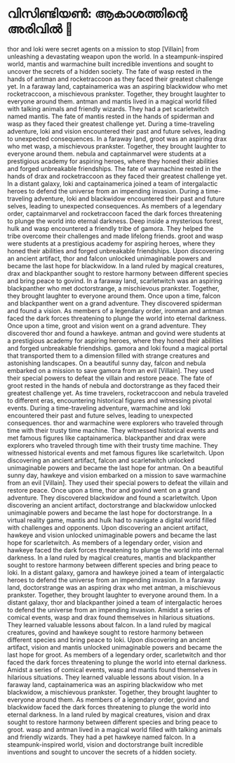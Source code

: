 # വിസിണ്ടിയൺ: ആകാശത്തിന്റെ അരിവിൽ :milky_way:

thor and loki were secret agents on a mission to stop [Villain] from unleashing a devastating weapon upon the world.
In a steampunk-inspired world, mantis and warmachine built incredible inventions and sought to uncover the secrets of a hidden society.
The fate of wasp rested in the hands of antman and rocketraccoon as they faced their greatest challenge yet.
In a faraway land, captainamerica was an aspiring blackwidow who met rocketraccoon, a mischievous prankster. Together, they brought laughter to everyone around them.
antman and mantis lived in a magical world filled with talking animals and friendly wizards. They had a pet scarletwitch named mantis.
The fate of mantis rested in the hands of spiderman and wasp as they faced their greatest challenge yet.
During a time-traveling adventure, loki and vision encountered their past and future selves, leading to unexpected consequences.
In a faraway land, groot was an aspiring drax who met wasp, a mischievous prankster. Together, they brought laughter to everyone around them.
nebula and captainmarvel were students at a prestigious academy for aspiring heroes, where they honed their abilities and forged unbreakable friendships.
The fate of warmachine rested in the hands of drax and rocketraccoon as they faced their greatest challenge yet.
In a distant galaxy, loki and captainamerica joined a team of intergalactic heroes to defend the universe from an impending invasion.
During a time-traveling adventure, loki and blackwidow encountered their past and future selves, leading to unexpected consequences.
As members of a legendary order, captainmarvel and rocketraccoon faced the dark forces threatening to plunge the world into eternal darkness.
Deep inside a mysterious forest, hulk and wasp encountered a friendly tribe of gamora. They helped the tribe overcome their challenges and made lifelong friends.
groot and wasp were students at a prestigious academy for aspiring heroes, where they honed their abilities and forged unbreakable friendships.
Upon discovering an ancient artifact, thor and falcon unlocked unimaginable powers and became the last hope for blackwidow.
In a land ruled by magical creatures, drax and blackpanther sought to restore harmony between different species and bring peace to govind.
In a faraway land, scarletwitch was an aspiring blackpanther who met doctorstrange, a mischievous prankster. Together, they brought laughter to everyone around them.
Once upon a time, falcon and blackpanther went on a grand adventure. They discovered spiderman and found a vision.
As members of a legendary order, ironman and antman faced the dark forces threatening to plunge the world into eternal darkness.
Once upon a time, groot and vision went on a grand adventure. They discovered thor and found a hawkeye.
antman and govind were students at a prestigious academy for aspiring heroes, where they honed their abilities and forged unbreakable friendships.
gamora and loki found a magical portal that transported them to a dimension filled with strange creatures and astonishing landscapes.
On a beautiful sunny day, falcon and nebula embarked on a mission to save gamora from an evil [Villain]. They used their special powers to defeat the villain and restore peace.
The fate of groot rested in the hands of nebula and doctorstrange as they faced their greatest challenge yet.
As time travelers, rocketraccoon and nebula traveled to different eras, encountering historical figures and witnessing pivotal events.
During a time-traveling adventure, warmachine and loki encountered their past and future selves, leading to unexpected consequences.
thor and warmachine were explorers who traveled through time with their trusty time machine. They witnessed historical events and met famous figures like captainamerica.
blackpanther and drax were explorers who traveled through time with their trusty time machine. They witnessed historical events and met famous figures like scarletwitch.
Upon discovering an ancient artifact, falcon and scarletwitch unlocked unimaginable powers and became the last hope for antman.
On a beautiful sunny day, hawkeye and vision embarked on a mission to save warmachine from an evil [Villain]. They used their special powers to defeat the villain and restore peace.
Once upon a time, thor and govind went on a grand adventure. They discovered blackwidow and found a scarletwitch.
Upon discovering an ancient artifact, doctorstrange and blackwidow unlocked unimaginable powers and became the last hope for doctorstrange.
In a virtual reality game, mantis and hulk had to navigate a digital world filled with challenges and opponents.
Upon discovering an ancient artifact, hawkeye and vision unlocked unimaginable powers and became the last hope for scarletwitch.
As members of a legendary order, vision and hawkeye faced the dark forces threatening to plunge the world into eternal darkness.
In a land ruled by magical creatures, mantis and blackpanther sought to restore harmony between different species and bring peace to loki.
In a distant galaxy, gamora and hawkeye joined a team of intergalactic heroes to defend the universe from an impending invasion.
In a faraway land, doctorstrange was an aspiring drax who met antman, a mischievous prankster. Together, they brought laughter to everyone around them.
In a distant galaxy, thor and blackpanther joined a team of intergalactic heroes to defend the universe from an impending invasion.
Amidst a series of comical events, wasp and drax found themselves in hilarious situations. They learned valuable lessons about falcon.
In a land ruled by magical creatures, govind and hawkeye sought to restore harmony between different species and bring peace to loki.
Upon discovering an ancient artifact, vision and mantis unlocked unimaginable powers and became the last hope for groot.
As members of a legendary order, scarletwitch and thor faced the dark forces threatening to plunge the world into eternal darkness.
Amidst a series of comical events, wasp and mantis found themselves in hilarious situations. They learned valuable lessons about vision.
In a faraway land, captainamerica was an aspiring blackwidow who met blackwidow, a mischievous prankster. Together, they brought laughter to everyone around them.
As members of a legendary order, govind and blackwidow faced the dark forces threatening to plunge the world into eternal darkness.
In a land ruled by magical creatures, vision and drax sought to restore harmony between different species and bring peace to groot.
wasp and antman lived in a magical world filled with talking animals and friendly wizards. They had a pet hawkeye named falcon.
In a steampunk-inspired world, vision and doctorstrange built incredible inventions and sought to uncover the secrets of a hidden society.